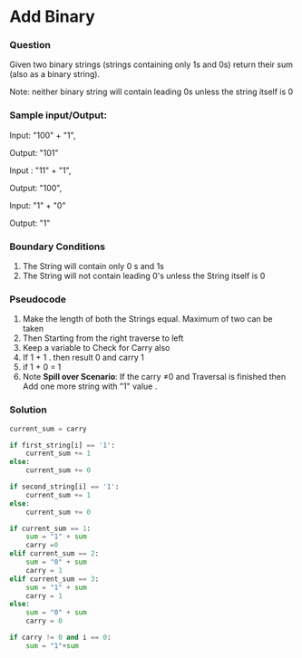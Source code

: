 # Add Binary

### **Question**

Given two binary strings (strings containing only 1s and 0s) return their sum (also as a binary string).

Note: neither binary string will contain leading 0s unless the string itself is 0

### **Sample input/Output:**

Input:  "100" + "1",  

Output: "101"

Input : "11" + "1", 

Output: "100", 

Input: "1" + "0"

Output: "1"

### **Boundary Conditions**

1. The String will contain only 0 s and 1s 
2. The String will not contain leading 0's unless the String itself is 0

### **Pseudocode**

1. Make the length of both the Strings equal. Maximum of two can be taken 
2. Then Starting from the right traverse to left 
3. Keep a variable to Check for Carry also 
4. If  1 + 1 . then result 0 and carry 1
5. if  1 + 0 = 1
6. Note **Spill over Scenario**: If the carry ≠0 and Traversal is finished then Add one more string with "1" value .

### **Solution**

```python
current_sum = carry

if first_string[i] == '1':
    current_sum += 1
else:
    current_sum += 0

if second_string[i] == '1':
    current_sum += 1
else:
    current_sum += 0

if current_sum == 1:
    sum = "1" + sum
    carry =0
elif current_sum == 2:
    sum = "0" + sum
    carry = 1
elif current_sum == 3:
    sum = "1" + sum
    carry = 1
else:
    sum = "0" + sum
    carry = 0

if carry != 0 and i == 0:
    sum = "1"+sum
```